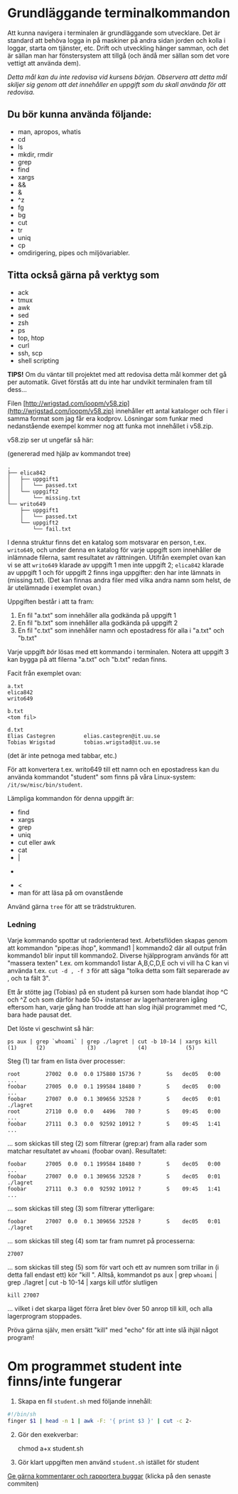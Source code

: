 # Grundläggande terminalkommandon

Att kunna navigera i terminalen är grundläggande som utvecklare.
Det är standard att behöva logga in på maskiner på andra sidan
jorden och kolla i loggar, starta om tjänster, etc. Drift och
utveckling hänger samman, och det är sällan man har fönstersystem
att tillgå (och ändå mer sällan som det vore vettigt att använda
dem).

_Detta mål kan du inte redovisa vid kursens början. Observera att
detta mål skiljer sig genom att det innehåller en uppgift som du
skall använda för att redovisa._


## Du bör kunna använda följande:

* man, apropos, whatis
* cd
* ls
* mkdir, rmdir
* grep
* find
* xargs
* \&\&
* \&
* \^z
* fg
* bg
* cut
* tr
* uniq
* cp
* omdirigering, pipes och miljövariabler.


## Titta också gärna på verktyg som

* ack
* tmux
* awk
* sed
* zsh
* ps
* top, htop
* curl
* ssh, scp
* shell scripting


**TIPS!** Om du väntar till projektet med att redovisa detta mål
kommer det gå per automatik. Givet förstås att du inte har
undvikit terminalen fram till dess...


Filen [http://wrigstad.com/ioopm/v58.zip](http://wrigstad.com/ioopm/v58.zip) innehåller ett
antal kataloger och filer i samma format som jag får era kodprov.
Lösningar som funkar med nedanstående exempel kommer nog att funka
mot innehållet i v58.zip.

v58.zip ser ut ungefär så här:

(genererad med hjälp av kommandot tree)

``` 
.
├── elica842
│   ├── uppgift1
│   │   └── passed.txt
│   └── uppgift2
│       └── missing.txt
└── writo649
    ├── uppgift1
    │   └── passed.txt
    └── uppgift2
        └── fail.txt
```

I denna struktur finns det en katalog som motsvarar en person,
t.ex. `writo649`, och under denna en katalog för varje uppgift som
innehåller de inlämnade filerna, samt resultatet av rättningen.
Utifrån exemplet ovan kan vi se att `writo649` klarade av uppgift 1
men inte uppgift 2; `elica842` klarade av uppgift 1 och för uppgift
2 finns inga uppgifter: den har inte lämnats in (missing.txt).
(Det kan finnas andra filer med vilka andra namn som helst, de är
utelämnade i exemplet ovan.)

Uppgiften består i att ta fram:

1. En fil "a.txt" som innehåller alla godkända på uppgift 1
2. En fil "b.txt" som innehåller alla godkända på uppgift 2
3. En fil "c.txt" som innehåller namn och epostadress för alla i "a.txt" och "b.txt"

Varje uppgift _bör_ lösas med ett kommando i terminalen. Notera att
uppgift 3 kan bygga på att filerna "a.txt" och "b.txt" redan finns.

Facit från exemplet ovan:
```
a.txt
elica842
writo649

b.txt
<tom fil>

d.txt
Elias Castegren         elias.castegren@it.uu.se
Tobias Wrigstad         tobias.wrigstad@it.uu.se
```

(det är inte petnoga med tabbar, etc.)

För att konvertera t.ex. writo649 till ett namn och en epostadress
kan du använda kommandot "student" som finns på våra Linux-system:
`/it/sw/misc/bin/student`.

Lämpliga kommandon för denna uppgift är:

* find
* xargs
* grep
* uniq
* cut eller awk
* cat
* |
* >
* <
* man för att läsa på om ovanstående

Använd gärna `tree` för att se trädstrukturen.

### Ledning

Varje kommando spottar ut radorienterad text. Arbetsflöden skapas
genom att kommandon "pipe:as ihop", kommand1 | kommando2 där all
output från kommando1 blir input till kommando2. Diverse
hjälpprogram används för att "massera texten" t.ex. om kommando1
listar A,B,C,D,E och vi vill ha C kan vi använda t.ex. `cut -d , -f 3`
för att säga "tolka detta som fält separerade av , och ta fält 3".

Ett år stötte jag (Tobias) på en student på kursen som hade blandat
ihop ^C och ^Z och som därför hade 50+ instanser av
lagerhanteraren igång eftersom han, varje gång han trodde att han
slog ihjäl programmet med ^C, bara hade pausat det.

Det löste vi geschwint så här:

    ps aux | grep `whoami` | grep ./lagret | cut -b 10-14 | xargs kill
    (1)      (2)             (3)             (4)            (5)

Steg (1) tar fram en lista över processer:

    root        27002  0.0  0.0 175880 15736 ?        Ss   dec05   0:00 ...
    foobar      27005  0.0  0.1 199584 18480 ?        S    dec05   0:00 ...
    foobar      27007  0.0  0.1 309656 32528 ?        S    dec05   0:01 ./lagret
    root        27110  0.0  0.0   4496   780 ?        S    09:45   0:00 ...
    foobar      27111  0.3  0.0  92592 10912 ?        S    09:45   1:41 ...

... som skickas till steg (2) som filtrerar (grep:ar) fram alla
rader som matchar resultatet av `whoami` (foobar ovan). Resultatet:

    foobar      27005  0.0  0.1 199584 18480 ?        S    dec05   0:00 ...
    foobar      27007  0.0  0.1 309656 32528 ?        S    dec05   0:01 ./lagret
    foobar      27111  0.3  0.0  92592 10912 ?        S    09:45   1:41 ...

... som skickas till steg (3) som filtrerar ytterligare:

    foobar      27007  0.0  0.1 309656 32528 ?        S    dec05   0:01 ./lagret

... som skickas till steg (4) som tar fram numret på processerna:

    27007

... som skickas till steg (5) som för vart och ett av numren som
trillar in (i detta fall endast ett) kör "kill <numret>". Alltså,
kommandot ps aux | grep `whoami` | grep ./lagret | cut -b 10-14 |
xargs kill utför slutligen

    kill 27007

... vilket i det skarpa läget förra året blev över 50 anrop till
kill, och alla lagerprogram stoppades.

Pröva gärna själv, men ersätt "kill" med "echo" för att inte slå
ihjäl något program!

# Om programmet student inte finns/inte fungerar

1. Skapa en fil `student.sh` med följande innehåll:

```sh
#!/bin/sh
finger $1 | head -n 1 | awk -F: '{ print $3 }' | cut -c 2-
```

2. Gör den exekverbar:

    chmod a+x student.sh

3. Gör klart uppgiften men använd `student.sh` istället för student


[Ge gärna kommentarer och rapportera buggar](https://github.com/IOOPM-UU/achievements/commits/master/V58.md) (klicka på den senaste commiten)
